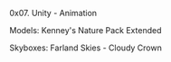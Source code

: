 0x07. Unity - Animation

Models: Kenney's Nature Pack Extended

Skyboxes: Farland Skies - Cloudy Crown

